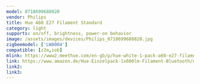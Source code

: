 ```yaml
---
model: 8718699688820
vendor: Philips
title: Hue A60 E27 Filament Standard
category: light
supports: on/off, brightness, power-on behavior
image: /assets/images/devices/Philips_8718699688820.jpg
zigbeemodel: ['LWA004']
compatible: [z2m,iob]
mlink: https://www2.meethue.com/en-gb/p/hue-white-1-pack-a60-e27-filament-standard/8718699688820
link: https://www.amazon.de/Hue-Einzelpack-1x600lm-Filament-Bluetooth/dp/B07SNGBWG4
link2: 
link3: 
---
```

